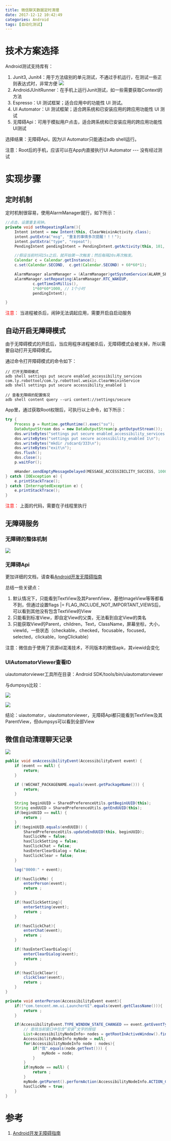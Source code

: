 ```yaml
---
title: 微信聊天数据定时清理
date: 2017-12-12 10:42:49
categories: Android
tags: [自动化测试]
---
```


# 技术方案选择

Android测试支持库有：

1. Junit3, Junit4：用于方法级别的单元测试，不通过手机运行，在测试一些正则表达式时，非常方便
    ![](1.png)
2. AndroidJUnitRunner：在手机上运行Junit测试，如一些需要获取Context的方法
2. Espresso：UI 测试框架；适合应用中的功能性 UI 测试。
3. UI Automator：UI 测试框架；适合跨系统和已安装应用的跨应用功能性 UI 测试
4. 无障碍Api：可用于模拟用户点击，适合跨系统和已安装应用的跨应用功能性UI测试

选择结果：无障碍Api，因为UI Automator只能通过adb shell运行。

注意：Root后的手机，应该可以在App内直接执行UI Automator --- 没有经过测试

# 实现步骤

## 定时机制

定时机制很容易，使用AlarmManager就行，如下所示：
```java
//点击，设置重复闹钟。
private void setRepeatingAlarm(){
    Intent intent = new Intent(this, ClearWeixinActivity.class);
    intent.putExtra("msg", "重复的事情多次提醒！！！");
    intent.putExtra("type", "repeat");
    PendingIntent pendingIntent = PendingIntent.getActivity(this, 101, intent, 0);

    //假设当前时间15s之后，就开始第一次触发；然后每隔20s再次触发。
    Calendar c = Calendar.getInstance();
    c.set(Calendar.SECOND,  c.get(Calendar.SECOND) + 60*60*1);

    AlarmManager alarmManager = (AlarmManager)getSystemService(ALARM_SERVICE);
    alarmManager.setRepeating(AlarmManager.RTC_WAKEUP,
            c.getTimeInMillis(),
            1*60*60*1000, // 1个小时
            pendingIntent);

}
```

<font color="#ff0000">注意：</font> 当进程被杀后，闹钟无法调起应用，需要开启自启动服务

## 自动开启无障碍模式

由于无障碍模式的开启后，当应用程序进程被杀后，无障碍模式会被关掉，所以需要自动打开无障碍模式。

通过命令打开障碍模式的命令如下：

```commandline
// 打开无障碍模式
adb shell settings put secure enabled_accessibility_services com.ly.robottool/com.ly.robottool.weixin.ClearWeixinService
adb shell settings put secure accessibility_enabled 1

// 查看无障碍的配置情况
adb shell content query --uri content://settings/secure
```
App里，通过获取Root权限后，可执行以上命令，如下所示：

```java
try {
    Process p = Runtime.getRuntime().exec("su");
    DataOutputStream dos = new DataOutputStream(p.getOutputStream());
    dos.writeBytes("settings put secure enabled_accessibility_services com.ly.robottool/com.ly.robottool.weixin.ClearWeixinService\n");
    dos.writeBytes("settings put secure accessibility_enabled 1\n");
    dos.writeBytes("mkdir /sdcard/333\n");
    dos.writeBytes("exit\n");
    dos.flush();
    dos.close();
    p.waitFor();

    mHander.sendEmptyMessageDelayed(MESSAGE_ACCESSIBILITY_SUCCESS, 1000*1);
} catch (IOException e) {
    e.printStackTrace();
} catch (InterruptedException e) {
    e.printStackTrace();
}
```

<font color="#ff0000">注意：</font> 上面的代码，需要在子线程里执行

## 无障碍服务

### 无障碍的整体机制

![](无障碍服务框架.png)

### 无障碍Api

更加详细的文档，请查看[Android开发无障碍指南](http://informationaccessibilityassociation.github.io/androidAccessibility/services.htm#act-for-users)

总结一些关键点：

1. 默认情况下，只能看到TextView及其ParentView，基他ImageView等等都看不到，但通过设置flags |= FLAG_INCLUDE_NOT_IMPORTANT_VIEWS后，可以看到其他没有包含TextView的View
2. 只能看到标准View，即自定View的父类，无法看到自定View的类名
3. 只能获取View的Parent，children，Text，ClassName，屏幕坐标，大小，viewId，一些状态（checkable，checked，focusable，focused，selected，clickable，longClickable）

注意：微信由于使用了资源id混淆技术，不同版本的微信apk，其viewid会变化

### UIAutomatorViewer查看ID

uiautomatorviewer工具所在目录：Android SDK/tools/bin/uiautomatorviewer

与dumpsys比较：

![](uiautomatorviewer.png)

![](dumpsys.png)

结论：uiautomator，uiautomatorviewer，无障碍Api都只能看到TextView及其ParentView，但dumpsys可以看到全部View

## 微信自动清理聊天记录

![](清理流程.png)

```java
public void onAccessibilityEvent(AccessibilityEvent event) {
    if (event == null) {
        return;
    }

    if (!WECHAT_PACKAGENAME.equals(event.getPackageName())) {
        return;
    }

    String beginUUID = SharedPreferenceUtils.getBeginUUID(this);
    String endUUID = SharedPreferenceUtils.getEndUUID(this);
    if(beginUUID == null) {
        return ;
    }
    if(!beginUUID.equals(endUUID)) {
        SharedPreferenceUtils.updateEndUUID(this, beginUUID);
        hasClickMe = false;
        hasClickSetting = false;
        hasClickChat = false;
        hasEnterClearDialog = false;
        hasClickClear = false;
    }

    log("0000:" + event);

    if(!hasClickMe) {
        enterPerson(event);
        return ;
    }

    if(!hasClickSetting){
        enterSetting(event);
        return ;
    }

    if(!hasClickChat){
        enterChat(event);
        return ;
    }

    if(!hasEnterClearDialog){
        enterClearDialog(event);
        return ;
    }

    if(!hasClickClear){
        clickClear(event);
        return ;
    }
}

private void enterPerson(AccessibilityEvent event){
    if(!"com.tencent.mm.ui.LauncherUI".equals(event.getClassName())){
        return ;
    }

    if(AccessibilityEvent.TYPE_WINDOW_STATE_CHANGED == event.getEventType()){
        // 查找当前窗口中包含“安装”文字的按钮
        List<AccessibilityNodeInfo> nodes = getRootInActiveWindow().findAccessibilityNodeInfosByViewId("com.tencent.mm:id/c3f");
        AccessibilityNodeInfo myNode = null;
        for(AccessibilityNodeInfo node : nodes){
            if("我".equals(node.getText())) {
                myNode = node;
            }
        }
        if(myNode == null) {
            return ;
        }
        myNode.getParent().performAction(AccessibilityNodeInfo.ACTION_CLICK);
        hasClickMe = true;
    }
}
```

# 参考

1. [Android开发无障碍指南](http://informationaccessibilityassociation.github.io/androidAccessibility/services.htm#act-for-users)
